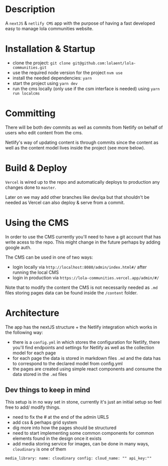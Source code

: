 # Description

A `nextJS`  & `netlify CMS` app with the purpose of having a fast developed easy to manage lola communities website.

# Installation & Startup

- clone the project:  `git clone git@github.com:lolaent/lola-communities.git`
- use the required node version for the project `nvm use`
- install the needed dependencies: `yarn`
- start the project using `yarn dev`
- run the cms locally (only use if the csm interface is needed) using `yarn run localcms`

# Committing

There will be both dev commits as well as commits from Netlify on behalf of users who edit content from the cms.

Netlify's way of updating content is through commits since the content  as well as the content model lives inside the project (see more below).

# Build & Deploy

`Vercel` is wired up to the repo and automatically deploys to production any changes done to `master`. 

Later on we may add other branches like dev/qa but that shouldn't be needed as Vercel can also deploy & serve from a commit.

# Using the CMS

In order to use the CMS currently you'll need to have a git account that has write acess to the repo.
This might change in the future perhaps by adding google auth.

The CMS can be used in one of two ways:

- login locally via `http://localhost:8080/admin/index.html#/`  after running the local CMS
- login in production via `https://lola-communities.vercel.app/admin/#/`

Note that to modify the content the CMS is not necessarily needed as `.md` files storing pages data can be found inside the `/content` folder.

# Architecture

The app has the nextJS structure + the Netlify integration which works in the following way:

- there is a `config.yml` in which stores the configuration for Netlify, there you'll find endpoints and settings for Netlify as well as the collection model for each page
- for each page the data is stored in markdown files `.md` and the data has to correspond to the declared model from config.yml
- the pages are created using simple react components and consume the data stored in the `.md` files

## Dev things to keep in mind

This setup is in no way set in stone, currently it's just an initial setup so feel free to add/ modify things.

- need to fix the # at the end of the admin URLS
- add css & perhaps grid system
- dig more into how the pages should be structured
- need to start implementing some common components for common elements found in the design once it exists
- add media storing service for images, can be done in many ways, `cloudinary` is one of them

`media_library:
   name: cloudinary
   config:
     cloud_name: ""
     api_key:""`
